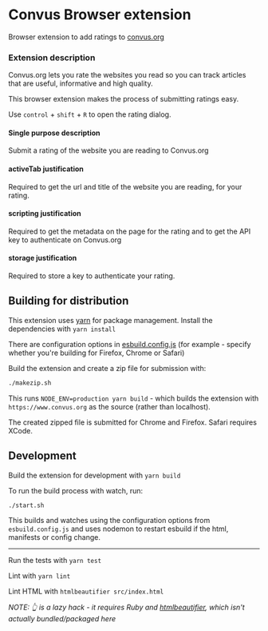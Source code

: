 # Convus Browser extension

Browser extension to add ratings to [convus.org](https://www.convus.org)

### Extension description

Convus.org lets you rate the websites you read so you can track articles that are useful, informative and high quality.

This browser extension makes the process of submitting ratings easy.

Use `control` + `shift` + `R` to open the rating dialog.

#### Single purpose description

Submit a rating of the website you are reading to Convus.org

#### activeTab justification

Required to get the url and title of the website you are reading, for your rating.

#### scripting justification

Required to get the metadata on the page for the rating and to get the API key to authenticate on Convus.org

#### storage justification

Required to store a key to authenticate your rating.

## Building for distribution

This extension uses [yarn](https://yarnpkg.com/) for package management. Install the dependencies with `yarn install`

There are configuration options in [esbuild.config.js](esbuild.config.js) (for example - specify whether you're building for Firefox, Chrome or Safari)

Build the extension and create a zip file for submission with:

```sh
./makezip.sh
```

This runs `NODE_ENV=production yarn build` - which builds the extension with `https://www.convus.org` as the source (rather than localhost).

The created zipped file is submitted for Chrome and Firefox. Safari requires XCode.

## Development

Build the extension for development with `yarn build`

To run the build process with watch, run:

```sh
./start.sh
```

This builds and watches using the configuration options from `esbuild.config.js` and uses nodemon to restart esbuild if the html, manifests or config change.

---

Run the tests with `yarn test`

Lint with `yarn lint`

Lint HTML with `htmlbeautifier src/index.html`

_NOTE: 👆 is a lazy hack - it requires Ruby and [htmlbeautifier](https://github.com/threedaymonk/htmlbeautifier/), which isn't actually bundled/packaged here_

